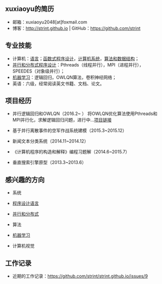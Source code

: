 ## xuxiaoyu的简历
* 邮箱：xuxiaoyu2048[at]foxmail.com 
* 博客：http://strint.github.io |  GitHub：https://github.com/strint

## 专业技能
* 计算机：[语言](https://github.com/strint/littleWheels/tree/master/ProgrammingAndLanguages)；[函数式程序设计](https://github.com/strint/sicpAns)，[计算机系统](https://github.com/strint/littleWheels/tree/master/ComputerSystems)，[算法和数据结构](https://github.com/strint/littleWheels/tree/master/AlgorithmsAndDataStructures)；
* [并行和分布式程序设计](https://github.com/strint/littleWheels/tree/master/ParallelAndDistributed)：Pthreads（线程并行），MPI（进程并行），SPEEDES（对象级并行）；
* [机器学习](https://github.com/strint/littleWheels/tree/master/MachineLearning)：逻辑回归，OWLQN算法，卷积神经网络；
* 英语：六级，经常阅读英文书籍、文档、论文。


## 项目经历
* 并行逻辑回归和OWLQN（2016.2~ ）
将OWLQN优化算法使用Pthreads和MPI并行化，求解逻辑回归问题，进行中...[项目链接](https://github.com/strint/DML/tree/master/logistic_regression)

* 基于并行离散事件的空军作战系统建模（2015.3~2015.12）

* 新闻文本分类系统（2014.11~2014.12）

* 《计算机程序的构造和解释》编程习题解（2014.6~2015.7）

* 垂直搜索引擎原型（2013.3~2013.6）


## 感兴趣的方向
* 系统
 * [程序设计语言](https://github.com/strint/littleWheels/tree/master/ProgrammingAndLanguages)
 * [并行和分布式](https://github.com/strint/littleWheels/tree/master/ParallelAndDistributed)

* 算法
 * [机器学习](https://github.com/strint/littleWheels/tree/master/MachineLearning)
 * 计算机视觉

## 工作记录
* 近期的工作记录：https://github.com/strint/strint.github.io/issues/9
